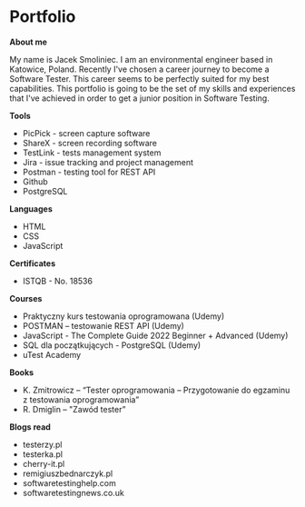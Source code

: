 # Portfolio

**About me**

My name is Jacek Smoliniec. I am an environmental engineer based in Katowice, Poland. Recently I've chosen a career journey to become a Software Tester. This career seems to be perfectly suited for my best capabilities. This portfolio is going to be the set of my skills and experiences that I've achieved in order to get a junior position in Software Testing.

**Tools**
* PicPick - screen capture software
* ShareX - screen recording software
* TestLink - tests management system
* Jira - issue tracking and project management
* Postman - testing tool for REST API
* Github
* PostgreSQL

**Languages**
* HTML
* CSS
* JavaScript

**Certificates**
* ISTQB - No. 18536

**Courses**
*	Praktyczny kurs testowania oprogramowana (Udemy)
*	POSTMAN – testowanie REST API (Udemy)
*	JavaScript - The Complete Guide 2022 Beginner + Advanced (Udemy)
* SQL dla początkujących - PostgreSQL (Udemy)
*	uTest Academy

**Books**
*	K. Zmitrowicz – “Tester oprogramowania – Przygotowanie do egzaminu z testowania oprogramowania”
*	R. Dmiglin – "Zawód tester”

**Blogs read**
* testerzy.pl
* testerka.pl
* cherry-it.pl
* remigiuszbednarczyk.pl
* softwaretestinghelp.com
* softwaretestingnews.co.uk
